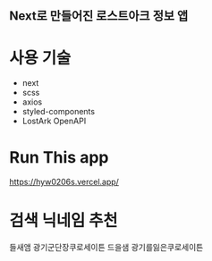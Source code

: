 ## Next로 만들어진 로스트아크 정보 앱
# 사용 기술
- next
- scss
- axios
- styled-components
- LostArk OpenAPI

# Run This app
https://hyw0206s.vercel.app/

# 검색 닉네임 추천
들새앰
광기군단장쿠로세이튼
드을샘
광기를잃은쿠로세이튼
